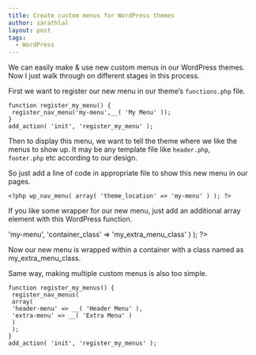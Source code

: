 ```yaml
---
title: Create custom menus for WordPress themes
author: sarathlal
layout: post
tags:
  - WordPress
---
```

We can easily make & use new custom menus in our WordPress themes. Now I just walk through on different stages in this process.

First we want to register our new menu in our theme&#8217;s `functions.php` file.

	function register_my_menu() {
	 register_nav_menu('my-menu',__( 'My Menu' ));
	}
	add_action( 'init', 'register_my_menu' );

Then to display this menu, we want to tell the theme where we like the menus to show up. It may be any template file like `header.php`, `footer.php` etc according to our design.

So just add a line of code in appropriate file to show this new menu in our pages.

	<?php wp_nav_menu( array( 'theme_location' => 'my-menu' ) ); ?>
	
If you like some wrapper for our new menu, just add an additional array element with this WordPress function.

<?php wp_nav_menu( array( 'theme_location' => 'my-menu', 'container_class' => 'my_extra_menu_class' ) ); ?>

Now our new menu is wrapped within a container with a class named as my\_extra\_menu_class.

Same way, making multiple custom menus is also too simple.

	function register_my_menus() {
	 register_nav_menus(
	 array(
	 'header-menu' => __( 'Header Menu' ),
	 'extra-menu' => __( 'Extra Menu' )
	 )
	 );
	}
	add_action( 'init', 'register_my_menus' );
